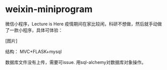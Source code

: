 # weixin-miniprogram
微信小程序，Lecture is Here
疫情期间在家比较闲，科研不想做，然后就手动做了一款小程序，具体可体验：

[图片]

结构：
MVC+FLASK+mysql

数据库文件没有上传，需要可issue. 用sql-alchemy对数据库对象操作。
